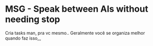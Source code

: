# MSG - Speak between AIs without needing stop

Cria tasks man, pra vc mesmo.. Geralmente você se organiza melhor quando faz isso,,,

